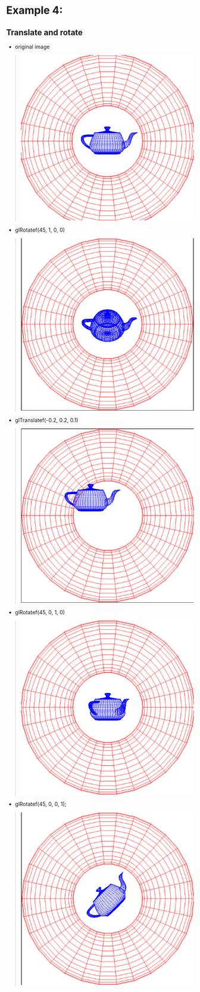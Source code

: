 # Example 4:
## Translate and rotate

* original image
> ![original](../imgs/example4_1.png)

* glRotatef(45, 1, 0, 0)
> ![original](../imgs/example4_2.png)

* glTranslatef(-0.2, 0.2, 0.1)
> ![original](../imgs/example4_3.png)

* glRotatef(45, 0, 1, 0)
> ![original](../imgs/example4_4.png)

* glRotatef(45, 0, 0, 1);
> ![original](../imgs/example4_5.png)